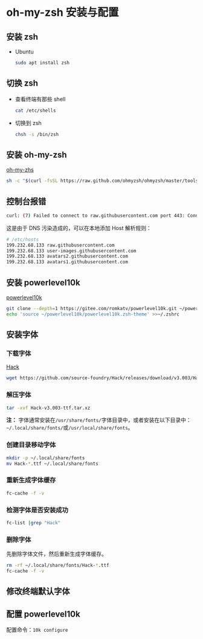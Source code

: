 # oh-my-zsh 安装与配置

## 安装 zsh

- Ubuntu
  ```bash
  sudo apt install zsh
  ```

## 切换 zsh

- 查看终端有那些 shell

  ```bash
  cat /etc/shells
  ```

- 切换到 zsh
  ```bash
  chsh -s /bin/zsh
  ```

## 安装 oh-my-zsh

[oh-my-zhs](https://ohmyz.sh/)

```bash
sh -c "$(curl -fsSL https://raw.github.com/ohmyzsh/ohmyzsh/master/tools/install.sh)"
```

## 控制台报错

```bash
curl: (7) Failed to connect to raw.githubusercontent.com port 443: Connection refused
```

这是由于 DNS 污染造成的，可以在本地添加 Host 解析规则：

```bash
# /etc/hosts
199.232.68.133 raw.githubusercontent.com
199.232.68.133 user-images.githubusercontent.com
199.232.68.133 avatars2.githubusercontent.com
199.232.68.133 avatars1.githubusercontent.com
```

## 安装 powerlevel10k

[powerlevel10k](https://github.com/romkatv/powerlevel10k)

```bash
git clone --depth=1 https://gitee.com/romkatv/powerlevel10k.git ~/powerlevel10k
echo 'source ~/powerlevel10k/powerlevel10k.zsh-theme' >>~/.zshrc
```

## 安装字体

### 下载字体

[Hack](https://github.com/source-foundry/Hack)

```bash
wget https://github.com/source-foundry/Hack/releases/download/v3.003/Hack-v3.003-webfonts.tar.gz
```

### 解压字体

```bash
tar -xvf Hack-v3.003-ttf.tar.xz
```

**注：** 字体通常安装在`/usr/share/fonts/`字体目录中，或者安装在以下目录中：`~/.local/share/fonts/`或`/usr/local/share/fonts`。

### 创建目录移动字体

```bash
mkdir -p ~/.local/share/fonts
mv Hack-*.ttf ~/.local/share/fonts
```

### 重新生成字体缓存

```bash
fc-cache -f -v
```

### 检测字体是否安装成功

```bash
fc-list |grep "Hack"
```

### 删除字体

先删除字体文件，然后重新生成字体缓存。

```bash
rm -rf ~/.local/share/fonts/Hack-*.ttf
fc-cache -f -v
```

## 修改终端默认字体

## 配置 powerlevel10k

配置命令：`10k configure`
